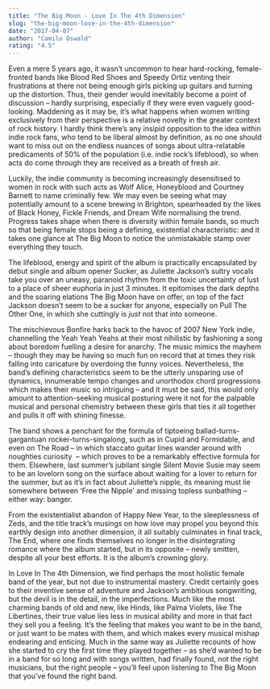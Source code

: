 ```yaml
---
title: "The Big Moon - Love In The 4th Dimension"
slug: "the-big-moon-love-in-the-4th-dimension"
date: "2017-04-07"
author: "Camilo Oswald"
rating: "4.5"
---
```


Even a mere 5 years ago, it wasn’t uncommon to hear hard-rocking, female-fronted bands like Blood Red Shoes and Speedy Ortiz venting their frustrations at there not being enough girls picking up guitars and turning up the distortion. Thus, their gender would inevitably become a point of discussion – hardly surprising, especially if they were even vaguely good-looking. Maddening as it may be, it’s what happens when women writing exclusively from their perspective is a relative novelty in the greater context of rock history. I hardly think there’s any insipid opposition to the idea within indie rock fans, who tend to be liberal almost by definition, as no one should want to miss out on the endless nuances of songs about ultra-relatable predicaments of 50% of the population (i.e. indie rock’s lifeblood), so when acts do come through they are received as a breath of fresh air.

Luckily, the indie community is becoming increasingly desensitised to women in rock with such acts as Wolf Alice, Honeyblood and Courtney Barnett to name criminally few. We may even be seeing what may potentially amount to a scene brewing in Brighton, spearheaded by the likes of Black Honey, Fickle Friends, and Dream Wife normalising the trend. Progress takes shape when there is diversity within female bands, so much so that being female stops being a defining, existential characteristic: and it takes one glance at The Big Moon to notice the unmistakable stamp over everything they touch.

The lifeblood, energy and spirit of the album is practically encapsulated by debut single and album opener Sucker, as Juliette Jackson’s sultry vocals take you over an uneasy, paranoid rhythm from the toxic uncertainty of lust to a place of sheer euphoria in just 3 minutes. It epitomises the dark depths and the soaring elations The Big Moon have on offer, on top of the fact Jackson doesn’t seem to be a sucker for anyone, especially on Pull The Other One, in which she cuttingly is _just_ not that into someone.

The mischievous Bonfire harks back to the havoc of 2007 New York indie, channelling the Yeah Yeah Yeahs at their most nihilistic by fashioning a song about boredom fuelling a desire for anarchy. The music mimics the mayhem – though they may be having so much fun on record that at times they risk falling into caricature by overdoing the funny voices. Nevertheless, the band’s defining characteristics seem to be the utterly unsparing use of dynamics, innumerable tempo changes and unorthodox chord progressions which makes their music so intriguing – and it must be said, this would only amount to attention-seeking musical posturing were it not for the palpable musical and personal chemistry between these girls that ties it all together and pulls it off with shining finesse.

The band shows a penchant for the formula of tiptoeing ballad-turns-gargantuan rocker-turns-singalong, such as in Cupid and Formidable, and even on The Road – in which staccato guitar lines wander around with noughties curiosity  – which proves to be a remarkably effective formula for them. Elsewhere, last summer’s jubilant single Silent Movie Susie may seem to be an lovelorn song on the surface about waiting for a lover to return for the summer, but as it’s in fact about Juliette’s nipple, its meaning must lie somewhere between ‘Free the Nipple’ and missing topless sunbathing – either way: banger.

From the existentialist abandon of Happy New Year, to the sleeplessness of Zeds, and the title track’s musings on how love may propel you beyond this earthly design into another dimension, it all suitably culminates in final track, The End, where one finds themselves no longer in the disintegrating romance where the album started, but in its opposite – newly smitten, despite all your best efforts. It is the album’s crowning glory.

In Love In The 4th Dimension, we find perhaps the most holistic female band of the year, but not due to instrumental mastery. Credit certainly goes to their inventive sense of adventure and Jackson’s ambitious songwriting, but the devil is in the detail, in the imperfections. Much like the most charming bands of old and new, like Hinds, like Palma Violets, like The Libertines, their true value lies less in musical ability and more in that fact they sell you a feeling. It’s the feeling that makes you want to be in the band, or just want to be mates with them, and which makes every musical mishap endearing and enticing. Much in the same way as Juliette recounts of how she started to cry the first time they played together – as she’d wanted to be in a band for so long and with songs written, had finally found, not the right musicians, but the right people – you’ll feel upon listening to The Big Moon that you’ve found the right band.
